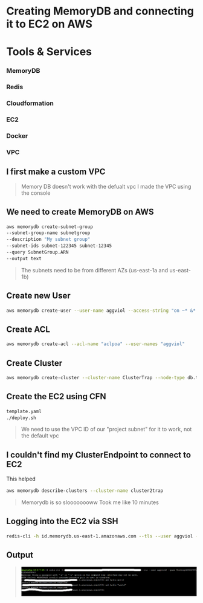 # Creating MemoryDB and connecting it to EC2 on AWS
# Tools & Services
### MemoryDB
### Redis
### Cloudformation
### EC2
### Docker
### VPC
## I first make a custom VPC
> Memory DB doesn't work with the defualt vpc
I made the VPC using the console
## We need to create MemoryDB on AWS
```sh
aws memorydb create-subnet-group
--subnet-group-name subnetgroup
--description "My subnet group"
--subnet-ids subnet-122345 subnet-12345
--query SubnetGroup.ARN
--output text
```
> The subnets need to be from different AZs (us-east-1a and us-east-1b)
## Create new User
```sh
aws memorydb create-user --user-name aggviol --access-string "on ~* &* +@all" --authentication-mode Passwords="Testing12345678901234567890!",Type=password
```
## Create ACL
```sh
aws memorydb create-acl --acl-name "aclpoa" --user-names "aggviol"
```
## Create Cluster
```sh
aws memorydb create-cluster --cluster-name ClusterTrap --node-type db.t4g.small --acl-name aclpoa --subnet-group subnetgroup
```
## Create the EC2 using CFN
```sh
template.yaml
./deploy.sh
```
> We need to use the VPC ID of our "project subnet" for it to work, not the default vpc
## I couldn't find my ClusterEndpoint to connect to EC2
This helped
```sh
aws memorydb describe-clusters --cluster-name cluster2trap
```
> Memorydb is so sloooooooww
> Took me like 10 minutes
## Logging into the EC2 via SSH
```sh
redis-cli -h id.memorydb.us-east-1.amazonaws.com --tls --user aggviol --pass Testing12345678901234567890!
```
## Output
> ![Alt text](/output-images/mem.png?raw=true "MmemoryDB works")

